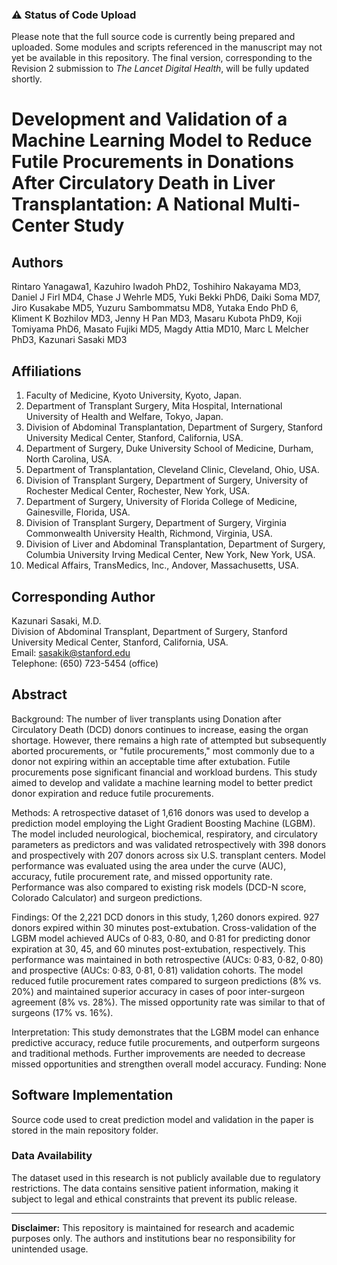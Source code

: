 ### ⚠️ Status of Code Upload

Please note that the full source code is currently being prepared and uploaded. Some modules and scripts referenced in the manuscript may not yet be available in this repository. The final version, corresponding to the Revision 2 submission to *The Lancet Digital Health*, will be fully updated shortly.


# **Development and Validation of a Machine Learning Model to Reduce Futile Procurements in Donations After Circulatory Death in Liver Transplantation: A National Multi-Center Study**

## **Authors**
Rintaro Yanagawa1, Kazuhiro Iwadoh PhD2, Toshihiro Nakayama MD3, Daniel J Firl MD4, Chase J Wehrle MD5, Yuki Bekki PhD6, Daiki Soma MD7, Jiro Kusakabe MD5, Yuzuru Sambommatsu MD8, Yutaka Endo PhD 6, Kliment K Bozhilov MD3, Jenny H Pan MD3, Masaru Kubota PhD9, Koji Tomiyama PhD6, Masato Fujiki MD5, Magdy Attia MD10, Marc L Melcher PhD3, Kazunari Sasaki MD3

## **Affiliations**
1. Faculty of Medicine, Kyoto University, Kyoto, Japan.  
2. Department of Transplant Surgery, Mita Hospital, International University of Health and Welfare, Tokyo, Japan.  
3. Division of Abdominal Transplantation, Department of Surgery, Stanford University Medical Center, Stanford, California, USA.  
4. Department of Surgery, Duke University School of Medicine, Durham, North Carolina, USA.  
5. Department of Transplantation, Cleveland Clinic, Cleveland, Ohio, USA.  
6. Division of Transplant Surgery, Department of Surgery, University of Rochester Medical Center, Rochester, New York, USA.  
7. Department of Surgery, University of Florida College of Medicine, Gainesville, Florida, USA.  
8. Division of Transplant Surgery, Department of Surgery, Virginia Commonwealth University Health, Richmond, Virginia, USA.  
9. Division of Liver and Abdominal Transplantation, Department of Surgery, Columbia University Irving Medical Center, New York, New York, USA.  
10. Medical Affairs, TransMedics, Inc., Andover, Massachusetts, USA.  

## **Corresponding Author**
Kazunari Sasaki, M.D.  
Division of Abdominal Transplant, Department of Surgery, Stanford University Medical Center, Stanford, California, USA.  
Email: sasakik@stanford.edu  
Telephone: (650) 723-5454 (office)  

## **Abstract**
Background: The number of liver transplants using Donation after Circulatory Death (DCD) donors continues to increase, easing the organ shortage. However, there remains a high rate of attempted but subsequently aborted procurements, or "futile procurements," most commonly due to a donor not expiring within an acceptable time after extubation. Futile procurements pose significant financial and workload burdens. This study aimed to develop and validate a machine learning model to better predict donor expiration and reduce futile procurements.

Methods: A retrospective dataset of 1,616 donors was used to develop a prediction model employing the Light Gradient Boosting Machine (LGBM). The model included neurological, biochemical, respiratory, and circulatory parameters as predictors and was validated retrospectively with 398 donors and prospectively with 207 donors across six U.S. transplant centers. Model performance was evaluated using the area under the curve (AUC), accuracy, futile procurement rate, and missed opportunity rate. Performance was also compared to existing risk models (DCD-N score, Colorado Calculator) and surgeon predictions. 

Findings: Of the 2,221 DCD donors in this study, 1,260 donors expired. 927 donors expired within 30 minutes post-extubation. Cross-validation of the LGBM model achieved AUCs of 0·83, 0·80, and 0·81 for predicting donor expiration at 30, 45, and 60 minutes post-extubation, respectively. This performance was maintained in both retrospective (AUCs: 0·83, 0·82, 0·80) and prospective (AUCs: 0·83, 0·81, 0·81) validation cohorts. The model reduced futile procurement rates compared to surgeon predictions (8% vs. 20%) and maintained superior accuracy in cases of poor inter-surgeon agreement (8% vs. 28%). The missed opportunity rate was similar to that of surgeons (17% vs. 16%).

Interpretation: This study demonstrates that the LGBM model can enhance predictive accuracy, reduce futile procurements, and outperform surgeons and traditional methods. Further improvements are needed to decrease missed opportunities and strengthen overall model accuracy.
Funding: None 


## **Software Implementation**
Source code used to creat prediction model and validation in the paper is stored in the main repository folder. 

### **Data Availability**
The dataset used in this research is not publicly available due to regulatory restrictions. The data contains sensitive patient information, making it subject to legal and ethical constraints that prevent its public release.

---

**Disclaimer:** This repository is maintained for research and academic purposes only. The authors and institutions bear no responsibility for unintended usage.
